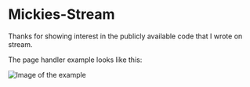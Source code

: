 # Mickies-Stream

Thanks for showing interest in the publicly available code that I wrote on stream.

The page handler example looks like this:

![Image of the example](https://dapperdino.co.uk/images/pageHandlerExample.png)
